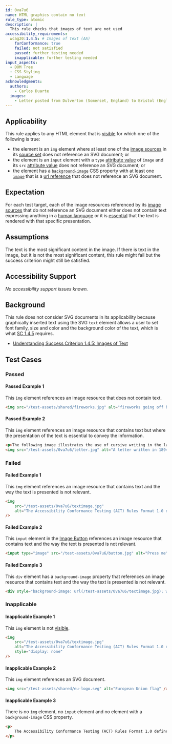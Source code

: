 ```yaml
---
id: 0va7u6
name: HTML graphics contain no text
rule_type: atomic
description: |
  This rule checks that images of text are not used
accessibility_requirements:
  wcag20:1.4.5: # Images of Text (AA)
    forConformance: true
    failed: not satisfied
    passed: further testing needed
    inapplicable: further testing needed
input_aspects:
  - DOM Tree
  - CSS Styling
  - Language
acknowledgments:
  authors:
    - Carlos Duarte
  images:
    - Letter posted from Dulverton (Somerset, England) to Bristol (England) in 1894. Released into the public domain by Adrian Pingstone.
---
```


## Applicability

This rule applies to any HTML element that is [visible][] for which one of the following is true:

- the element is an `img` element where at least one of the [image sources][] in its [source set][] does not reference an SVG document; or
- the element is an `input` element with a `type` [attribute value][] of `image` and its `src` [attribute value][] does not reference an SVG document; or
- the element has a [`background-image`][background-image] CSS property with at least one [`image`][css-image] that is a [url reference][url-reference] that does not reference an SVG document.

## Expectation

For each test target, each of the image resources referenced by its [image sources][] that do not reference an SVG document either does not contain text expressing anything in a [human language][] or it is [essential][] that the text is rendered with that specific presentation.

## Assumptions

The text is the most significant content in the image. If there is text in the image, but it is not the most significant content, this rule might fail but the success criterion might still be satisfied.

## Accessibility Support

_No accessibility support issues known._

## Background

This rule does not consider SVG documents in its applicability because graphically inserted text using the SVG `text` element allows a user to set font family, size and color and the background color of the text, which is what [SC 1.4.5][sc1.4.5] requires.

- [Understanding Success Criterion 1.4.5: Images of Text][sc1.4.5]

## Test Cases

### Passed

#### Passed Example 1

This `img` element references an image resource that does not contain text.

```html
<img src="/test-assets/shared/fireworks.jpg" alt="fireworks going off behind the Eiffel tower at night" />
```

#### Passed Example 2

This `img` element references an image resource that contains text but where the presentation of the text is essential to convey the information.

```html
<p>The following image illustrates the use of cursive writing in the late nineteenth century.</p>
<img src="/test-assets/0va7u6/letter.jpg" alt="A letter written in 1894 showing the use of cursive writing" />
```

### Failed

#### Failed Example 1

This `img` element references an image resource that contains text and the way the text is presented is not relevant.

```html
<img
	src="/test-assets/0va7u6/textimage.jpg"
	alt="The Accessibility Conformance Testing (ACT) Rules Format 1.0 defines a format for writing accessibility test rules."
/>
```

#### Failed Example 2

This `input` element in the [Image Button][] references an image resource that contains text and the way the text is presented is not relevant.

```html
<input type="image" src="/test-assets/0va7u6/button.jpg" alt="Press me" />
```

#### Failed Example 3

This `div` element has a `background-image` property that references an image resource that contains text and the way the text is presented is not relevant.

```html
<div style="background-image: url(/test-assets/0va7u6/textimage.jpg); width: 500px; height: 200px;" />
```

### Inapplicable

#### Inapplicable Example 1

This `img` element is not [visible][].

```html
<img
	src="/test-assets/0va7u6/textimage.jpg"
	alt="The Accessibility Conformance Testing (ACT) Rules Format 1.0 defines a format for writing accessibility test rules."
	style="display: none"
/>
```

#### Inapplicable Example 2

This `img` element references an SVG document.

```html
<img src="/test-assets/shared/eu-logo.svg" alt="European Union flag" />
```

#### Inapplicable Example 3

There is no `img` element, no `input` element and no element with a `background-image` CSS property.

```html
<p>
	The Accessibility Conformance Testing (ACT) Rules Format 1.0 defines a format for writing accessibility test rules.
</p>
```

[attribute value]: #attribute-value 'Definition of Attribute Value'
[background-image]: https://drafts.csswg.org/css-backgrounds-3/#typedef-bg-image
[css-image]: https://www.w3.org/TR/css-images-3/#typedef-image
[essential]: https://www.w3.org/WAI/WCAG21/Understanding/images-of-text.html#dfn-essential 'Definition of essential'
[human language]: https://www.w3.org/WAI/WCAG21/Understanding/images-of-text.html#dfn-human-language 'Definition of human language'
[image button]: https://html.spec.whatwg.org/multipage/input.html#image-button-state-(type=image)
[image sources]: https://html.spec.whatwg.org/multipage/images.html#image-source
[sc1.4.5]: https://www.w3.org/WAI/WCAG21/Understanding/images-of-text.html
[source set]: https://html.spec.whatwg.org/multipage/images.html#source-set
[url-reference]: https://www.w3.org/TR/css-images-3/#url-notation
[visible]: #visible 'Definition of visible'
